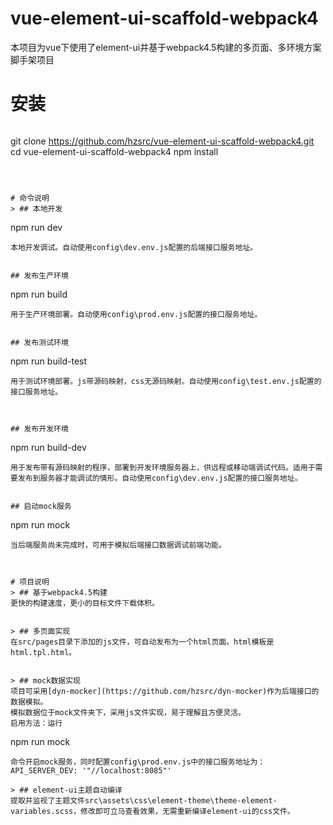 # vue-element-ui-scaffold-webpack4
本项目为vue下使用了element-ui并基于webpack4.5构建的多页面、多环境方案脚手架项目


# 安装
>```
git clone https://github.com/hzsrc/vue-element-ui-scaffold-webpack4.git
cd vue-element-ui-scaffold-webpack4
npm install
```



# 命令说明
> ## 本地开发
```
npm run dev
```
本地开发调试。自动使用config\dev.env.js配置的后端接口服务地址。


## 发布生产环境
```
npm run build
```
用于生产环境部署。自动使用config\prod.env.js配置的接口服务地址。


## 发布测试环境
```
npm run build-test
```
用于测试环境部署。js带源码映射，css无源码映射。自动使用config\test.env.js配置的接口服务地址。



## 发布开发环境
```
npm run build-dev
```
用于发布带有源码映射的程序，部署到开发环境服务器上，供远程或移动端调试代码。适用于需要发布到服务器才能调试的情形。自动使用config\dev.env.js配置的接口服务地址。


## 启动mock服务
```
npm run mock
```
当后端服务尚未完成时，可用于模拟后端接口数据调试前端功能。



# 项目说明
> ## 基于webpack4.5构建
更快的构建速度，更小的目标文件下载体积。


> ## 多页面实现
在src/pages目录下添加的js文件，可自动发布为一个html页面。html模板是html.tpl.html。


> ## mock数据实现
项目可采用[dyn-mocker](https://github.com/hzsrc/dyn-mocker)作为后端接口的数据模拟。
模拟数据位于mock文件夹下，采用js文件实现，易于理解且方便灵活。
启用方法：运行
```
npm run mock
```
命令开启mock服务，同时配置config\prod.env.js中的接口服务地址为：API_SERVER_DEV: '"//localhost:8085"'

> ## element-ui主题自动编译
提取并监视了主题文件src\assets\css\element-theme\theme-element-variables.scss，修改即可立马查看效果，无需重新编译element-ui的css文件。


